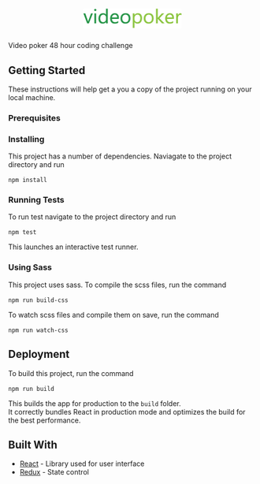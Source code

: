 <h1 align="center">
  <br>
  <a href="http://videopoker.zachloza.com/"><img src="https://github.com/Zach10za/VideoPoker/blob/master/src/assets/videopoker.png" alt="videopoker" width="200"/></a>
  <br>
</h1>

Video poker 48 hour coding challenge

## Getting Started

These instructions will help get a you a copy of the project running on your local machine.

### Prerequisites


### Installing

This project has a number of dependencies. Naviagate to the project directory and run

```
npm install
```

### Running Tests

To run test navigate to the project directory and run

```
npm test
```

This launches an interactive test runner.

### Using Sass

This project uses sass. To compile the scss files, run the command

```
npm run build-css
```

To watch scss files and compile them on save, run the command

```
npm run watch-css
```

## Deployment

To build this project, run the command

```
npm run build
```

This builds the app for production to the `build` folder.<br>
It correctly bundles React in production mode and optimizes the build for the best performance.

## Built With
* [React](https://reactjs.org/docs/getting-started.html) - Library used for user interface
* [Redux](https://redux.js.org/) - State control

